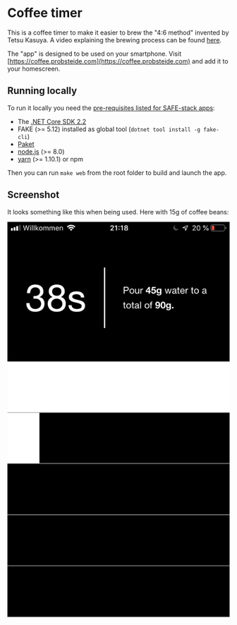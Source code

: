 # Coffee timer

This is a coffee timer to make it easier to brew the "4:6 method" invented by Tetsu Kasuya.
A video explaining the brewing process can be found [here](https://www.youtube.com/watch?v=wmCW8xSWGZY).

The "app" is designed to be used on your smartphone.
Visit [https://coffee.probsteide.com](https://coffee.probsteide.com) and add it to your homescreen.

## Running locally

To run it locally you need the [pre-requisites listed for SAFE-stack apps](https://safe-stack.github.io/docs/quickstart/):
- The [.NET Core SDK 2.2](https://dotnet.microsoft.com/download)
- FAKE (>= 5.12) installed as global tool (`dotnet tool install -g fake-cli`)
- [Paket](https://fsprojects.github.io/Paket/)
- [node.js](https://nodejs.org/en/) (>= 8.0)
- [yarn](https://yarnpkg.com/en/) (>= 1.10.1) or npm

Then you can run `make web` from the root folder to build and launch the app.

## Screenshot

It looks something like this when being used. Here with 15g of coffee beans:

![img](screenshot.jpeg)
